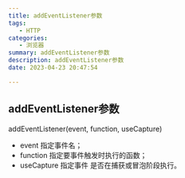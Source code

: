```yaml
---
title: addEventListener参数
tags: 
   - HTTP
categories: 
   - 浏览器
summary: addEventListener参数
description: addEventListener参数
date: 2023-04-23 20:47:54

---
```




## addEventListener参数

addEventListener(event, function, useCapture) 

- event 指定事件名；
- function 指定要事件触发时执行的函数；
- useCapture 指定事件 是否在捕获或冒泡阶段执行。

